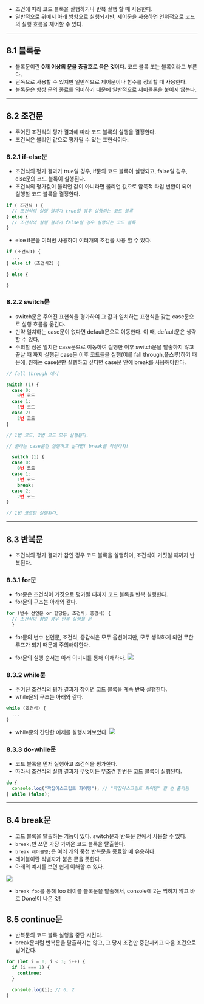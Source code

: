 - 조건에 따라 코드 블록을 실행하거나 반복 실행 할 때 사용한다.
- 일반적으로 위에서 아래 방향으로 실행되지만, 제어문을 사용하면 인위적으로 코드의 실행 흐름을 제어할 수 있다.
---
## 8.1 블록문

- 블록문이란 **0개 이상의 문을 중괄호로 묶은 것**이다. 코드 블록 또는 블록이라고 부른다.
- 단독으로 사용할 수 있지만 일반적으로 제어문이나 함수를 정의할 때 사용한다.
- 블록문은 항상 문의 종료를 의미하기 때문에 일반적으로 세미콜론을 붙이지 않는다.
---
## 8.2 조건문

- 주어진 조건식의 평가 결과에 따라 코드 블록의 실행을 결정한다.
- 조건식은 불리언 값으로 평가될 수 있는 표현식이다. 


### 8.2.1 if-else문

- 조건식의 평가 결과가 true일 경우, if문의 코드 블록이 실행되고, false일 경우, else문의 코드 블록이 실행된다.
- 조건식의 평가값이 불리언 값이 아니라면 불리언 값으로 암묵적 타입 변환이 되어 실행할 코드 블록을 결정한다.

```javascript
if ( 조건식 ) {
  // 조건식의 실행 결과가 true일 경우 실행되는 코드 블록
} else {
  // 조건식의 실행 결과가 false일 경우 실행되는 코드 블록
}
```
- else if문을 여러번 사용하여 여러개의 조건을 사용 할 수 있다.

```javascript
if (조건식1) {
  ...
} else if (조건식2) {
  ...
} else {

}
```
### 8.2.2 switch문
- switch문은 주어진 표현식을 평가하여 그 값과 일치하는 표현식을 갖는 case문으로 실행 흐름을 옮긴다.
- 만약 일치하는 case문이 없다면 default문으로 이동한다. 이 때, default문은 생략할 수 있다.
- 주의할 점은 일치한 case문으로 이동하여 실행한 이후 switch문을 탈출하지 않고 끝날 때 까지 실행된 case문 이후 코드들을 실행(이를 fall through,폴스루)하기 때문에, 원하는 case문만 실행하고 싶다면 case문 안에 break를 사용해야한다.

```javascript
// fall through 예시

switch (1) {
  case 0:
    0번 코드
  case 1:
    1번 코드
  case 2:
    2번 코드
}

// 1번 코드, 2번 코드 모두 실행된다.
```

```javascript
// 원하는 case문만 실행하고 싶다면! break를 작성하자!

  switch (1) {
  case 0:
    0번 코드
  case 1:
    1번 코드
    break;
  case 2:
    2번 코드
}

// 1번 코드만 실행된다.
```

---

## 8.3 반복문
- 조건식의 평가 결과가 참인 경우 코드 블록을 실행하며, 조건식이 거짓일 때까지 반복된다.

### 8.3.1 for문
- for문은 조건식이 거짓으로 평가될 때까지 코드 블록을 반복 실행한다.
- for문의 구조는 아래와 같다.

```javascript
for (변수 선언문 or 할당문; 조건식; 증감식) {
  // 조건식이 참일 경우 반복 실행될 문
  }
```
- for문의 변수 선언문, 조건식, 증감식은 모두 옵션이지만, 모두 생략하게 되면 무한루프가 되기 때문에 주의해야한다.

- for문의 실행 순서는 아래 이미지를 통해 이해하자.
![](https://velog.velcdn.com/images/hyeun427/post/9289dced-0b4f-4a36-b3c1-d5aaf7300b98/image.png)

### 8.3.2 while문

- 주어진 조건식의 평가 결과가 참이면 코드 블록을 계속 반복 실행한다.
- while문의 구조는 아래와 같다.
```javascript
while (조건식) {
  ...
}
```

- while문의 간단한 예제를 실행시켜보았다.
![](https://velog.velcdn.com/images/hyeun427/post/a0294c21-3650-497a-b1b9-44b616b49950/image.png)

### 8.3.3 do-while문
- 코드 블록을 먼저 실행하고 조건식을 평가한다.
- 따라서 조건식의 실행 결과가 무엇이든 무조건 한번은 코드 블록이 실행된다.

```javascript
do {
  console.log("꽉잡아스크립트 화이탱"); // "꽉잡아스크립트 화이탱" 한 번 출력됨
} while (false);
```
----

## 8.4 break문
- 코드 블록을 탈출하는 기능이 있다. switch문과 반복문 안에서 사용할 수 있다.
- ```break;```만 쓰면 가장 가까운 코드 블록을 탈출한다.
- ```break 레이블명;```은 여러 개의 중첩 반복문을 종료할 때 유용하다.
- 레이블이란 식별자가 붙은 문을 뜻한다.
- 아래의 예시를 보면 쉽게 이해할 수 있다.

![](https://velog.velcdn.com/images/hyeun427/post/ecd14c20-f377-484d-a681-0e57f4dda5c4/image.png)
- ```break foo```를 통해 foo 레이블 블록문을 탈출해서, console에 2는 찍히지 않고 바로 Done!이 나온 것!

## 8.5 continue문

- 반복문의 코드 블록 실행을 중단 시킨다.
- break문처럼 반복문을 탈출하지는 않고, 그 당시 조건만 중단시키고 다음 조건으로 넘어간다.

```javascript
for (let i = 0; i < 3; i++) {
  if (i === 1) {
    continue;
  }

  console.log(i); // 0, 2
}
```
